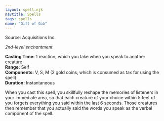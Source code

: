 ```yaml
---
layout: spell.njk
navtitle: Spells
tags: spells
name: "Gift of Gab"
---
```

Source: Acquisitions Inc.

_2nd-level enchantment_

**Casting Time:** 1 reaction, which you take when you speak to another creature  
**Range:** Self  
**Components:** V, S, M (2 gold coins, which is consumed as tax for using the spell)  
**Duration:** Instantaneous

When you cast this spell, you skillfully reshape the memories of listeners in your immediate area, so that each creature of your choice within 5 feet of you forgets everything you said within the last 6 seconds. Those creatures then remember that you actually said the words you speak as the verbal component of the spell.